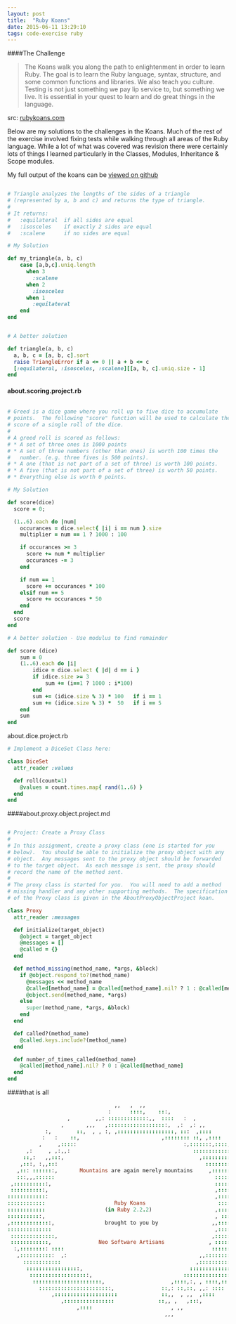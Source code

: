 ```yaml
---
layout: post
title:  "Ruby Koans"
date: 2015-06-11 13:29:10
tags: code-exercise ruby
---
```


####The Challenge
> The Koans walk you along the path to enlightenment in order to learn Ruby. The goal is to learn the Ruby language, syntax, structure, and some common functions and libraries. We also teach you culture. Testing is not just something we pay lip service to, but something we live. It is essential in your quest to learn and do great things in the language.

src: [rubykoans.com](http://rubykoans.com)

Below are my solutions to the challenges in the Koans. Much of the rest of the exercise involved fixing tests while walking through all areas of the Ruby language. While a lot of what was covered was revision there were certainly lots of things I learned particularly in the Classes, Modules, Inheritance & Scope modules.

My full output of the koans can be [viewed on github](https://github.com/pjho/learning_ruby/tree/master/koans)


~~~ruby

# Triangle analyzes the lengths of the sides of a triangle
# (represented by a, b and c) and returns the type of triangle.
#
# It returns:
#   :equilateral  if all sides are equal
#   :isosceles    if exactly 2 sides are equal
#   :scalene      if no sides are equal

# My Solution

def my_triangle(a, b, c)
    case [a,b,c].uniq.length
      when 3
        :scalene
      when 2
        :isosceles
      when 1
        :equilateral
    end
end


# A better solution

def triangle(a, b, c)
  a, b, c = [a, b, c].sort
  raise TriangleError if a <= 0 || a + b <= c
  [:equilateral, :isosceles, :scalene][[a, b, c].uniq.size - 1]
end

~~~





#### about.scoring.project.rb
~~~ruby

# Greed is a dice game where you roll up to five dice to accumulate
# points.  The following "score" function will be used to calculate the
# score of a single roll of the dice.
#
# A greed roll is scored as follows:
# * A set of three ones is 1000 points
# * A set of three numbers (other than ones) is worth 100 times the
#   number. (e.g. three fives is 500 points).
# * A one (that is not part of a set of three) is worth 100 points.
# * A five (that is not part of a set of three) is worth 50 points.
# * Everything else is worth 0 points.

# My Solution

def score(dice)
  score = 0;

  (1..6).each do |num|
    occurances = dice.select{ |i| i == num }.size
    multiplier = num == 1 ? 1000 : 100

    if occurances >= 3
      score += num * multiplier
      occurances -= 3
    end

    if num == 1
      score += occurances * 100
    elsif num == 5
      score += occurances * 50
    end
  end
  score
end

# A better solution - Use modulus to find remainder

def score (dice)
    sum = 0
    (1..6).each do |i|
        idice = dice.select { |d| d == i }
        if idice.size >= 3
            sum += (i==1 ? 1000 : i*100)
        end
        sum += (idice.size % 3) * 100   if i == 1
        sum += (idice.size % 3) *  50   if i == 5
    end
    sum
end

~~~


about.dice.project.rb

~~~ruby
# Implement a DiceSet Class here:

class DiceSet
  attr_reader :values

  def roll(count=1)
    @values = count.times.map{ rand(1..6) }
  end
end
~~~


####about.proxy.object.project.md

~~~ruby

# Project: Create a Proxy Class
#
# In this assignment, create a proxy class (one is started for you
# below).  You should be able to initialize the proxy object with any
# object.  Any messages sent to the proxy object should be forwarded
# to the target object.  As each message is sent, the proxy should
# record the name of the method sent.
#
# The proxy class is started for you.  You will need to add a method
# missing handler and any other supporting methods.  The specification
# of the Proxy class is given in the AboutProxyObjectProject koan.

class Proxy
  attr_reader :messages

  def initialize(target_object)
    @object = target_object
    @messages = []
    @called = {}
  end

  def method_missing(method_name, *args, &block)
    if @object.respond_to?(method_name)
      @messages << method_name
      @called[method_name] = @called[method_name].nil? ? 1 : @called[method_name] += 1
      @object.send(method_name, *args)
    else
      super(method_name, *args, &block)
    end
  end

  def called?(method_name)
    @called.keys.include?(method_name)
  end

  def number_of_times_called(method_name)
    @called[method_name].nil? ? 0 : @called[method_name]
  end
end

~~~

####that is all

~~~ruby
                                  ,,   ,  ,,
                                :      ::::,    :::,
                   ,        ,,: :::::::::::::,,  ::::   :  ,
                 ,       ,,,   ,:::::::::::::::::::,  ,:  ,: ,,
            :,        ::,  , , :, ,::::::::::::::::::, :::  ,::::
           :   :    ::,                          ,:::::::: ::, ,::::
          ,     ,:::::                                  :,:::::::,::::,
      ,:     , ,:,,:                                       :::::::::::::
     ::,:   ,,:::,                                           ,::::::::::::,
    ,:::, :,,:::                                               ::::::::::::,
   ,::: :::::::,       Mountains are again merely mountains     ,::::::::::::
   :::,,,::::::                                                   ::::::::::::
 ,:::::::::::,                                                    ::::::::::::,
 :::::::::::,                                                     ,::::::::::::
:::::::::::::                                                     ,::::::::::::
::::::::::::                      Ruby Koans                       ::::::::::::
::::::::::::                   (in Ruby 2.2.2)                    ,::::::::::::
:::::::::::,                                                      , :::::::::::
,:::::::::::::,                brought to you by                 ,,::::::::::::
::::::::::::::                                                    ,::::::::::::
 ::::::::::::::,                                                 ,:::::::::::::
 ::::::::::::,               Neo Software Artisans              , ::::::::::::
  :,::::::::: ::::                                               :::::::::::::
   ,:::::::::::  ,:                                          ,,:::::::::::::,
     ::::::::::::                                           ,::::::::::::::,
      :::::::::::::::::,                                  ::::::::::::::::
       :::::::::::::::::::,                             ::::::::::::::::
        ::::::::::::::::::::::,                     ,::::,:, , ::::,:::
          :::::::::::::::::::::::,               ::,: ::,::, ,,: ::::
              ,::::::::::::::::::::              ::,,  , ,,  ,::::
                 ,::::::::::::::::              ::,, ,   ,:::,
                      ,::::                         , ,,
                                                  ,,,


~~~
